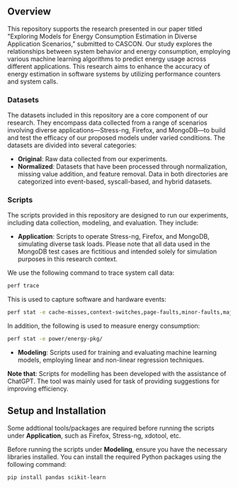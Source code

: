 ## Overview

This repository supports the research presented in our paper titled "Exploring Models for Energy Consumption Estimation in Diverse Application Scenarios," submitted to CASCON. Our study explores the relationships between system behavior and energy consumption, employing various machine learning algorithms to predict energy usage across different applications. This research aims to enhance the accuracy of energy estimation in software systems by utilizing performance counters and system calls.

### Datasets

The datasets included in this repository are a core component of our research. They encompass data collected from a range of scenarios involving diverse applications—Stress-ng, Firefox, and MongoDB—to build and test the efficacy of our proposed models under varied conditions. The datasets are divided into several categories:
- **Original**: Raw data collected from our experiments.
- **Normalized**: Datasets that have been processed through normalization, missing value addition, and feature removal. Data in both directories are categorized into event-based, syscall-based, and hybrid datasets.

### Scripts

The scripts provided in this repository are designed to run our experiments, including data collection, modeling, and evaluation. They include:
- **Application**: Scripts to operate Stress-ng, Firefox, and MongoDB, simulating diverse task loads. Please note that all data used in the MongoDB test cases are fictitious and intended solely for simulation purposes in this research context.
  
We use the following command to trace system call data:   
```bash
perf trace
```
This is used to capture software and hardware events: 
```bash
perf stat -e cache-misses,context-switches,page-faults,minor-faults,major-faults,branch-misses,instructions,cpu-cycles,cache-references,msr/tsc/,cpu-clock,ex_ret_instr
```
In addition, the following is used to measure energy consumption: 
```bash
perf stat -e power/energy-pkg/
```
- **Modeling**: Scripts used for training and evaluating machine learning models, employing linear and non-linear regression techniques.

**Note that**: Scripts for modelling has been developed with the assistance of ChatGPT. The tool was mainly used for task of providing suggestions for improving efficiency.

## Setup and Installation

Some addtional tools/packages are required before running the scripts under **Application**, such as Firefox, Stress-ng, xdotool, etc.

Before running the scripts under **Modeling**, ensure you have the necessary libraries installed. You can install the required Python packages using the following command:

```bash
pip install pandas scikit-learn
